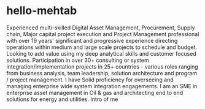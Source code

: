 # hello-mehtab
Experienced multi-skilled Digital Asset Management, Procurement, Supply chain, Major capital project execution and Project Management professional with over 19 years' significant and progressive experience directing operations within medium and large scale projects to schedule and budget.
Looking to add value using my deep analytical skills and  customer focused solutions. 
Participation in over 30+ consulting or system  integration/implementation projects in 25+ countries -  various roles ranging from business analysis,  team leadership, solution architecture and program / project management. 
I have Solid proficiency for overseeing and managing enterprise wide system integration engagements. I am an SME in enterprise asset management in Oil & gas and architecting end to end solutions for energy and utilities.
Intro of me
